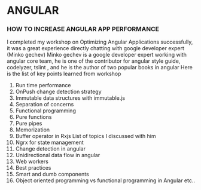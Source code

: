 # ANGULAR 
### HOW TO INCREASE ANGULAR APP PERFORMANCE

I completed my workshop on Optimizing Angular Applications successfully, it was a great experience directly chatting with google developer expert (Minko gechev) 
Minko gechev is a google developer expert working with angular core team, he is one of the contributor for angular style guide, codelyzer, tslint , and he is the author of two popular books in angular 
Here is the list of key points learned from workshop
1.	Run time performance
2.	OnPush change detection strategy 
3.	Immutable data structures with immutable.js
4.	Separation of concerns 
5.	Functional programming
6.	Pure functions
7.	Pure pipes
8.	Memorization
9.	Buffer operator in Rxjs
List of topics I discussed with him
1.	Ngrx for state management 
2.	Change detection in angular
3.	Unidirectional data flow in angular
4.	Web workers
5.	Best practices
6.	Smart and dumb components 
7.	Object oriented programming vs functional programming in Angular etc..